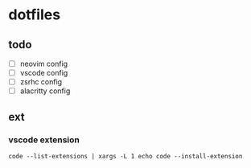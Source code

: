 # dotfiles

## todo
- [ ] neovim config
- [ ] vscode config
- [ ] zsrhc config
- [ ] alacritty config

## ext
### vscode extension
```shell
code --list-extensions | xargs -L 1 echo code --install-extension
```
